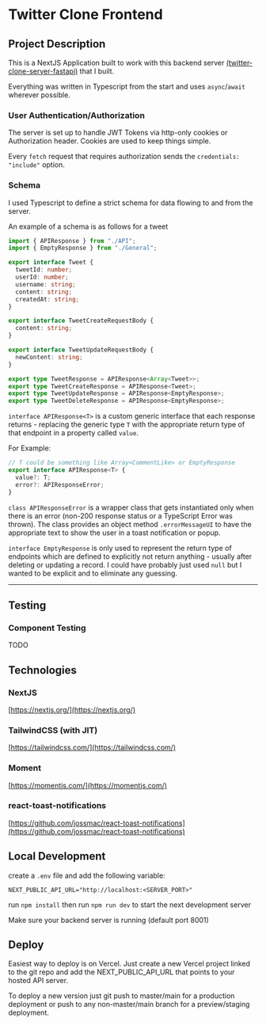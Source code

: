 # Twitter Clone Frontend

## Project Description

This is a NextJS Application built to work with this backend server [ (twitter-clone-server-fastapi)](https://github.com/dericf/twitter-clone-server-fastapi) that I built.

Everything was written in Typescript from the start and uses `async`/`await` wherever possible.

### User Authentication/Authorization

The server is set up to handle JWT Tokens via http-only cookies or Authorization header.
Cookies are used to keep things simple.

Every `fetch` request that requires authorization sends the `credentials: "include"` option.

### Schema

I used Typescript to define a strict schema for data flowing to and from the server.

An example of a schema is as follows for a tweet

```Typescript
import { APIResponse } from "./API";
import { EmptyResponse } from "./General";

export interface Tweet {
  tweetId: number;
  userId: number;
  username: string;
  content: string;
  createdAt: string;
}

export interface TweetCreateRequestBody {
  content: string;
}

export interface TweetUpdateRequestBody {
  newContent: string;
}

export type TweetResponse = APIResponse<Array<Tweet>>;
export type TweetCreateResponse = APIResponse<Tweet>;
export type TweetUpdateResponse = APIResponse<EmptyResponse>;
export type TweetDeleteResponse = APIResponse<EmptyResponse>;

```

`interface APIResponse<T>` is a custom generic interface that each response returns - replacing
the generic type `T` with the appropriate return type of that endpoint in a property
called `value`.

For Example:

```Typescript
// T could be something like Array<CommentLike> or EmptyResponse
export interface APIResponse<T> {
  value?: T;
  error?: APIResponseError;
}
```

`class APIResponseError` is a wrapper class that gets instantiated only when there
is an error (non-200 response status or a TypeScript Error was thrown). The class
provides an object method `.errorMessageUI` to have the appropriate text to show the
user in a toast notification or popup.

`interface EmptyResponse` is only used to represent the return type of endpoints which are defined
to explicitly not return anything - usually after deleting or updating a record.
I could have probably just used `null` but I wanted to be explicit
and to eliminate any guessing.

---

## Testing

### Component Testing

TODO

## Technologies

### NextJS

[https://nextjs.org/](https://nextjs.org/)

### TailwindCSS (with JIT)

[https://tailwindcss.com/](https://tailwindcss.com/)

### Moment

[https://momentjs.com/](https://momentjs.com/)

### react-toast-notifications

[https://github.com/jossmac/react-toast-notifications](https://github.com/jossmac/react-toast-notifications)

## Local Development

create a `.env` file and add the following variable:

```
NEXT_PUBLIC_API_URL="http://localhost:<SERVER_PORT>"
```

run `npm install` then run `npm run dev` to start the next development server

Make sure your backend server is running (default port 8001)

## Deploy

Easiest way to deploy is on Vercel.
Just create a new Vercel project linked to the git repo and add the NEXT_PUBLIC_API_URL that points to your hosted API server.

To deploy a new version just git push to master/main for a production deployment or push to any non-master/main branch for a preview/staging deployment.
